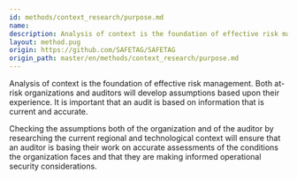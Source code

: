 ```yaml
---
id: methods/context_research/purpose.md
name: 
description: Analysis of context is the foundation of effective risk management. Both at-risk organizations and auditors will develop assumptions based upon their experience. It is important that an audit is based on information that is current and...
layout: method.pug
origin: https://github.com/SAFETAG/SAFETAG
origin_path: master/en/methods/context_research/purpose.md
---
```

Analysis of context is the foundation of effective risk management. Both at-risk organizations and auditors will develop assumptions based upon their experience. It is important that an audit is based on information that is current and accurate.

Checking the assumptions both of the organization and of the auditor by researching the current regional and technological context will ensure that an auditor is basing their work on accurate assessments of the conditions the organization faces and that they are making informed operational security considerations.


